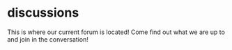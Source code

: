 # discussions
This is where our current forum is located! Come find out what we are up to and join in the conversation!
